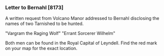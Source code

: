 ### Letter to Bernahl [8173]

A written request from Volcano Manor addressed to Bernahl disclosing the names of two Tarnished to be hunted.

"Vargram the Raging Wolf" "Errant Sorcerer Wilhelm"

Both men can be found in the Royal Capital of Leyndell. Find the red mark on your map for the exact location.